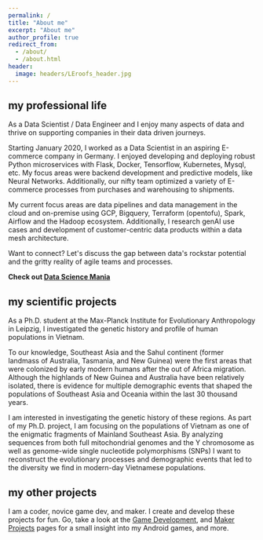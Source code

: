 ```yaml
---
permalink: /
title: "About me"
excerpt: "About me"
author_profile: true
redirect_from: 
  - /about/
  - /about.html
header:
  image: headers/LEroofs_header.jpg
---
```

## my professional life

As a Data Scientist / Data Engineer and I enjoy many aspects of data and thrive on supporting companies in their data driven journeys. 

Starting January 2020, I worked as a Data Scientist in an aspiring E-commerce company in Germany.
I enjoyed developing and deploying robust Python microservices with Flask, Docker, Tensorflow, Kubernetes, Mysql, etc. My focus areas were backend development and predictive models, like Neural Networks. Additionally, our nifty team optimized a variety of E-commerce processes from purchases and warehousing to shipments.

My current focus areas are data pipelines and data management in the cloud and on-premise using GCP, Bigquery, Terraform (opentofu), Spark, Airflow and the Hadoop ecosystem. Additionally, I research genAI use cases and development of customer-centric data products within a data mesh architecture.

Want to connect? Let's discuss the gap between data's rockstar potential and the gritty reality of agile teams and processes.

__Check out [Data Science Mania](https://www.datasciencemania.de/)__


## my scientific projects

As a Ph.D. student at the Max-Planck Institute for Evolutionary Anthropology in Leipzig, I investigated the genetic history and profile of human populations in Vietnam.

To our knowledge, Southeast Asia and the Sahul continent (former landmass of Australia, Tasmania, and New Guinea) were the first areas that were colonized by early modern humans after the out of Africa migration. Although the highlands of New Guinea and Australia have been relatively isolated, there is evidence for multiple demographic events that shaped the populations of Southeast Asia and Oceania within the last 30 thousand years.

I am interested in investigating the genetic history of these regions. As part of my Ph.D. project, I am focusing on the populations of Vietnam as one of the enigmatic fragments of Mainland Southeast Asia. By analyzing sequences from both full mitochondrial genomes and the Y chromosome as well as genome-wide single nucleotide polymorphisms (SNPs) I want to reconstruct the evolutionary processes and demographic events that led to the diversity we find in modern-day Vietnamese populations.

## my other projects

I am a coder, novice game dev, and maker. I create and develop these projects for fun. Go, take a look at the [Game Development](https://emacholdt.github.io/gamedev/), and [Maker Projects](https://emacholdt.github.io/maker/) pages for a small insight into my Android games, and more.

